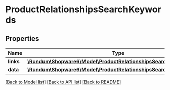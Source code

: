 # ProductRelationshipsSearchKeywords

## Properties
Name | Type | Description | Notes
------------ | ------------- | ------------- | -------------
**links** | [**\Rundum\Shopware6\Model\ProductRelationshipsSearchKeywordsLinks**](ProductRelationshipsSearchKeywordsLinks.md) |  | [optional] 
**data** | [**\Rundum\Shopware6\Model\ProductRelationshipsSearchKeywordsData[]**](ProductRelationshipsSearchKeywordsData.md) |  | [optional] 

[[Back to Model list]](../../README.md#documentation-for-models) [[Back to API list]](../../README.md#documentation-for-api-endpoints) [[Back to README]](../../README.md)


